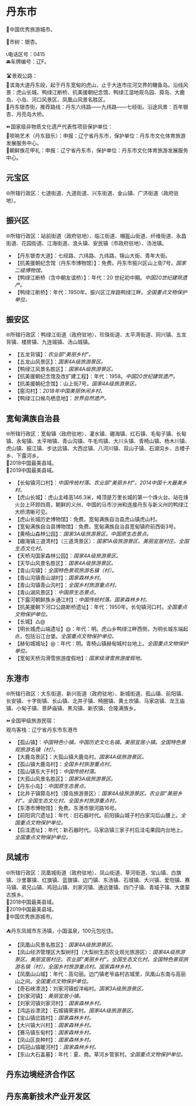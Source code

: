 # 丹东市  
🏅中国优秀旅游城市。  
  
🌳市树：银杏。  
  
📞电话区号：0415  
🚘车牌编号：辽F。  

🛣️景观公路：  
🔸滨海大道丹东段，起于丹东宽甸的虎山，止于大连市庄河交界的鳝鱼岛。沿线风景：虎山长城、鸭绿江断桥、抗美援朝纪念馆、鸭绿江湿地观鸟园、獐岛、大鹿岛、小岛、河口风景区、凤凰山风景名胜区。  
🔸丹东银杏街，推荐路线：丹东六纬路——九纬路——七经街。沿途风景：百年银杏、月亮岛大桥。  
  
⏩国家级非物质文化遗产代表性项目保护单位：  
🔸唢呐艺术（丹东鼓乐）：申报：辽宁省丹东市，保护单位：丹东市文化体育旅游发展服务中心。  
🔸朝鲜族花甲礼：申报：辽宁省丹东市，保护单位：丹东市文化体育旅游发展服务中心。  

## 元宝区  
🌐所辖行政区：七道街道、九道街道、兴东街道、金山镇、广济街道（政府驻地）。  

## 振兴区  
🌐所辖行政区：站前街道（政府驻地）、临江街道、帽盔山街道、纤维街道、永昌街道、花园街道、江海街道、浪头镇、安民镇（市政府驻地）、汤池镇。  
  
* 【丹东银杏大道】：七经路、六纬路、九纬路，锦山大街、青年大街。  
* 【抗美援朝纪念馆（丹东市博物馆）】：免费。丹东市振兴区山上街7号。*国家二级博物馆。*  
* 【鸭绿江断桥（含中朝友谊桥）】：年代：20 世纪初中期。*中国20世纪建筑遗产。*   
* 【鸭绿江断桥】：年代：1950年。振兴区江岸路鸭绿江畔。*全国重点文物保护单位。*  

## 振安区  
🌐所辖行政区：鸭绿江街道（政府驻地）、珍珠街道、太平湾街道、同兴镇、五龙背镇、楼房镇、九连城镇、汤山城镇。  
  
* 【五龙背镇】：*农业部“美丽乡村”。*  
* 【五龙山风景区】：*国家4A级旅游景区。*  
* 【鸭绿江风景名胜区】：*国家4A级旅游景区。*  
* 【抗美援朝纪念馆及改扩建工程】：年代：1958。*中国20世纪建筑遗产。*   
* 【抗美援朝纪念馆】：山上街7号。*国家4A级旅游景区。*  
* 【窑沟村】：*2018年中国美丽休闲乡村。*    
* 【鸭绿江口候鸟栖息地】：*世界自然遗产。*    

## 宽甸满族自治县  
🌐所辖行政区：宽甸镇（政府驻地）、灌水镇、硼海镇、红石镇、毛甸子镇、长甸镇、永甸镇、太平哨镇、青山沟镇、牛毛坞镇、大川头镇、青椅山镇、杨木川镇、虎山镇、振江镇、步达远镇、大西岔镇、八河川镇、双山子镇、石湖沟乡、古楼子乡、下露河乡。  
🏅2018中国最美县域。  
🏅2019中国最美县域。  
  
* 【长甸镇河口村】：*中国传统村落。农业部“美丽乡村”。2014中国十大最美乡村。*  
* 【虎山长城】：虎山主峰高146.3米，峰顶是万里长城的第一个烽火台。站在烽火台上环顾四周，朝鲜的义州、中国的马市沙洲和连接丹东与新义州的鸭绿江大桥清晰可见。  
* 【虎山长城历史博物馆】：免费。宽甸满族自治县虎山镇虎山村。  
* 【宽甸满族自治县博物馆】：免费。宽甸满族自治县宽甸镇府前西街3号。  
* 【黄椅山森林公园】：*国家3A级旅游景区。中国原生态景点。*  
* 【硼海镇三道湾村】（三道湾景区）：*国家1A级旅游景区。美丽宜居村庄。全国生态文化村。*  
* 【天桥沟国家森林公园】：*国家4A级旅游景区。*  
* 【天华山风景名胜区】：*国家4A级旅游景区。*  
* 【青山沟镇】：*全国特色景观旅游名镇（村）。*  
* 【青山沟镇青山湖村】：*国家森林乡村。*  
* 【青山沟镇青山沟村】：*全国乡村旅游重点村。*  
* 【青山湖风景区】：*中国原生态景点。*  
* 【下露河朝鲜族乡通江村】：*中国传统村落。国家森林乡村。*  
* 【抗美援朝下河口公路断桥遗址】：年代：1950年。长旬镇河口村。*全国重点文物保护单位。*  
* 【长城】△@  
* 【明长城虎山端遗址】@：年代：明。虎山乡鸭绿江畔西侧，为明长城东端起点，包括沿江台堡。*全国重点文物保护单位。*  
* 【赫旬城城址】@：年代：明。青椅山镇赫甸城村台地上。*全国重点文物保护单位。*  
* 【宽甸天桥沟滑雪旅游度假地】：*国家级滑雪旅游度假地。* 

## 东港市  
🌐所辖行政区：大东街道、新兴街道（政府驻地）、新城街道、孤山镇、前阳镇、长安镇、十字街镇、长山镇、北井子镇、椅圈镇、黄土坎镇、马家店镇、龙王庙镇、小甸子镇、菩萨庙镇、黑沟镇、新农镇、合隆满族乡。    
  
⏩全国甲级旅游民宿：    
观鸟客栈：辽宁省丹东市东港市    
  
* 【孤山镇】：*中国特色小镇。中国历史文化名镇。美丽宜居小镇。全国特色景观旅游名镇（村）。*  
* 【大鹿岛景区】：大孤山镇大鹿岛村。*国家4A级旅游景区。*  
* 【孤山镇大鹿岛村】：*全国乡村旅游重点村。*  
* 【孤山镇东大于村】：*中国传统村落。*  
* 【大孤山风景名胜区】：*国家3A级旅游景区。*  
* 【丹东小岛】：*中国原生态景点。*  
* 【北井子镇獐岛村】（獐岛旅游景区）：*国家4A级旅游景区。农业部“美丽乡村”。全国生态文化村。全国乡村旅游重点村。*  
* 【东港市博物馆】：免费。东港市银河路16号。  
* 【前阳洞穴遗址】：年代：旧石器时代。前阳镇山城子村白家沟后山腰上。*全国重点文物保护单位。*  
* 【后洼遗址】：年代：新石器时代。马家店镇三家子村后洼屯果园内台地上。*全国重点文物保护单位。*  

## 凤城市  
🌐所辖行政区：凤凰城街道（政府驻地）、凤山街道、草河街道、宝山镇、白旗镇、沙里寨镇、红旗镇、蓝旗镇、边门镇、东汤镇、石城镇、大兴镇、爱阳镇、赛马镇、弟兄山镇、鸡冠山镇、刘家河镇、通远堡镇、四门子镇、青城子镇、大堡蒙古族乡。  
🏅2018中国最美县域。  
🏅2019中国最美县域。  
🏅中国优秀旅游城市。  
  
⛺丹东凤城市东汤镇，小国温泉，100元包吃住。  
  
* 【凤凰山风景名胜区】：*国家4A级旅游景区。*  
* 【凤山经济管理区大梨树村】（大梨树生态农业观光旅游区）：*国家4A级旅游景区。美丽宜居村庄。农业部“美丽乡村”。全国生态文化村。全国特色景观旅游名镇（村）。全国乡村旅游重点村。国家森林乡村。*  
* 【凤凰山山城】：年代：高句丽。边门镇老爷庙村古城里，凤凰山东南与高丽山之间。*全国重点文物保护单位。*  
* 【奇石峡漂流】：刘家河镇蛟洋峪村。*国家3A级旅游景区。*  
* 【刘家河镇】：*美丽宜居小镇。*  
* 【刘家河镇刘家河村】：*国家森林乡村。*  
* 【鸿运谷漂流】：石城镇荣家村。*国家4A级旅游景区。*  
* 【宝山镇岔路村】：*国家森林乡村。*  
* 【大兴镇大兴村】：*国家森林乡村。*  
* 【赛马镇东甸村】：*国家森林乡村。*  
* 【凤山区良种村】：*国家森林乡村。*  
* 【鸡冠山镇暖河村】：*国家森林乡村。*  
* 【东山大石盖墓】：年代：夏、商。草河乡管家村。*全国重点文物保护单位。*  

## 丹东边境经济合作区  
  
## 丹东高新技术产业开发区 